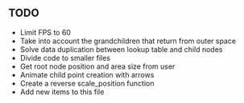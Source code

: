 ## TODO

- Limit FPS to 60
- Take into account the grandchildren that return from outer space
- Solve data duplication between lookup table and child nodes
- Divide code to smaller files
- Get root node position and area size from user
- Animate child point creation with arrows
- Create a reverse scale_position function
- Add new items to this file
